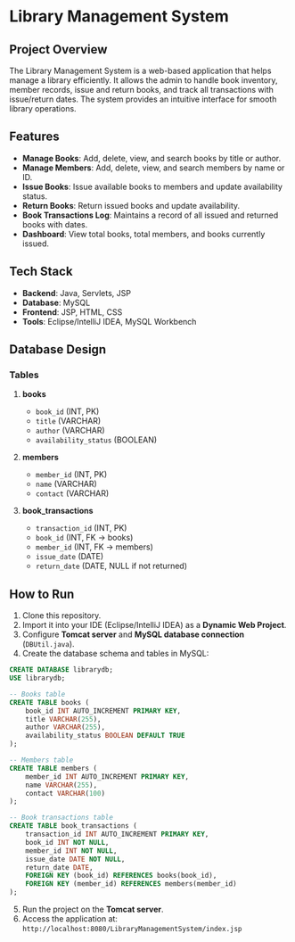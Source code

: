 # Library Management System

## Project Overview

The Library Management System is a web-based application that helps manage a library efficiently. It allows the admin to handle book inventory, member records, issue and return books, and track all transactions with issue/return dates. The system provides an intuitive interface for smooth library operations.

## Features

* **Manage Books**: Add, delete, view, and search books by title or author.
* **Manage Members**: Add, delete, view, and search members by name or ID.
* **Issue Books**: Issue available books to members and update availability status.
* **Return Books**: Return issued books and update availability.
* **Book Transactions Log**: Maintains a record of all issued and returned books with dates.
* **Dashboard**: View total books, total members, and books currently issued.

## Tech Stack

* **Backend**: Java, Servlets, JSP
* **Database**: MySQL
* **Frontend**: JSP, HTML, CSS
* **Tools**: Eclipse/IntelliJ IDEA, MySQL Workbench

## Database Design

### Tables

1. **books**

   * `book_id` (INT, PK)
   * `title` (VARCHAR)
   * `author` (VARCHAR)
   * `availability_status` (BOOLEAN)

2. **members**

   * `member_id` (INT, PK)
   * `name` (VARCHAR)
   * `contact` (VARCHAR)

3. **book_transactions**

   * `transaction_id` (INT, PK)
   * `book_id` (INT, FK → books)
   * `member_id` (INT, FK → members)
   * `issue_date` (DATE)
   * `return_date` (DATE, NULL if not returned)

## How to Run

1. Clone this repository.
2. Import it into your IDE (Eclipse/IntelliJ IDEA) as a **Dynamic Web Project**.
3. Configure **Tomcat server** and **MySQL database connection** (`DBUtil.java`).
4. Create the database schema and tables in MySQL:

```sql
CREATE DATABASE librarydb;
USE librarydb;

-- Books table
CREATE TABLE books (
    book_id INT AUTO_INCREMENT PRIMARY KEY,
    title VARCHAR(255),
    author VARCHAR(255),
    availability_status BOOLEAN DEFAULT TRUE
);

-- Members table
CREATE TABLE members (
    member_id INT AUTO_INCREMENT PRIMARY KEY,
    name VARCHAR(255),
    contact VARCHAR(100)
);

-- Book transactions table
CREATE TABLE book_transactions (
    transaction_id INT AUTO_INCREMENT PRIMARY KEY,
    book_id INT NOT NULL,
    member_id INT NOT NULL,
    issue_date DATE NOT NULL,
    return_date DATE,
    FOREIGN KEY (book_id) REFERENCES books(book_id),
    FOREIGN KEY (member_id) REFERENCES members(member_id)
);
```

5. Run the project on the **Tomcat server**.
6. Access the application at: `http://localhost:8080/LibraryManagementSystem/index.jsp`



